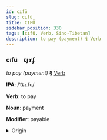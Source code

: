 ```yaml
---
id: cıfü
slug: cıfü
title: CIFÜ
sidebar_position: 330
tags: [cıfü, Verb, Sino-Tibetan]
description: to pay (payment) § Verb
---
```


### cıfü&emsp;<span kind="abugida">ꞇȷɤʄ</span>

*to pay (payment)* **§** [Verb](../../tags/Verb)

**IPA**: /ˈt͡ɕɪ.fu/

**Verb**: to pay

**Noun**: payment

**Modifier**: payable

<details>
    <summary>Origin</summary>
    Mandarin 支付 zhīfù /ʈʂɨ.fu/<br/>
    <em>Sino-Tibetan Language Family</em>
</details>